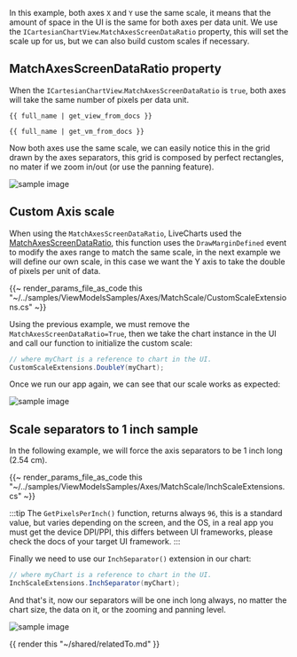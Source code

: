 In this example, both axes `X` and `Y` use the same scale, it means that the amount of space in the UI
is the same for both axes per data unit. We use the `ICartesianChartView`.`MatchAxesScreenDataRatio` property, 
this will set the scale up for us, but we can also build custom scales if necessary.

## MatchAxesScreenDataRatio property

When the `ICartesianChartView`.`MatchAxesScreenDataRatio` is `true`,  both axes will take the same number of pixels per data unit.

```
{{ full_name | get_view_from_docs }}
```

```
{{ full_name | get_vm_from_docs }}
```

Now both axes use the same scale, we can easily notice this in the grid drawn by the axes separators, this grid is composed by perfect rectangles,
no mater if we zoom in/out (or use the panning feature).

<div class="text-center sample-img">
    <img src="{{ assets_url }}/docs/{{ unique_name }}/matchsdr.gif" alt="sample image" />
</div>

## Custom Axis scale

When using the `MatchAxesScreenDataRatio`, LiveCharts used the [MatchAxesScreenDataRatio](https://github.com/beto-rodriguez/LiveCharts2/blob/master/src/LiveChartsCore/SharedAxes.cs#L68), this function uses the `DrawMarginDefined` event to modify the axes range to match the same scale,
in the next example we will define our own scale, in this case we want the Y axis to take the double of pixels per unit of data.

{{~ render_params_file_as_code this "~/../samples/ViewModelsSamples/Axes/MatchScale/CustomScaleExtensions.cs" ~}}

Using the previous example, we must remove the `MatchAxesScreenDataRatio=True`, then we take the chart instance in the UI and 
call our function to initialize the custom scale:

```csharp
// where myChart is a reference to chart in the UI.
CustomScaleExtensions.DoubleY(myChart);
```

Once we run our app again, we can see that our scale works as expected:

<div class="text-center sample-img">
    <img src="{{ assets_url }}/docs/{{ unique_name }}/doubley.png" alt="sample image" />
</div>

## Scale separators to 1 inch sample

In the following example, we will force the axis separators to be 1 inch long (2.54 cm).

{{~ render_params_file_as_code this "~/../samples/ViewModelsSamples/Axes/MatchScale/InchScaleExtensions.cs" ~}}

:::tip
The `GetPixelsPerInch()` function, returns always `96`, this is a standard value, but varies depending on the screen,
and the OS, in a real app you must get the device DPI/PPI, this differs between UI frameworks, please check the
docs of your target UI framework.
:::

Finally we need to use our `InchSeparator()` extension in our chart:

```csharp
// where myChart is a reference to chart in the UI.
InchScaleExtensions.InchSeparator(myChart);
```

And that's it, now our separators will be one inch long always, no matter the chart size, the data on it, or the zooming
and panning level.

<div class="text-center sample-img">
    <img src="{{ assets_url }}/docs/{{ unique_name }}/inch-long-separator.jpg" alt="sample image" style="max-width: 650px" />
</div>

{{ render this "~/shared/relatedTo.md" }}
